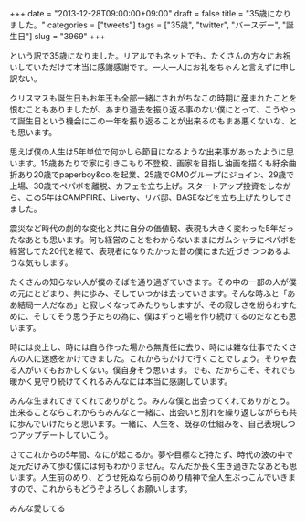 +++
date = "2013-12-28T09:00:00+09:00"
draft = false
title = "35歳になりました。"
categories = ["tweets"]
tags = ["35歳", "twitter", "バースデー", "誕生日"]
slug = "3969"
+++

という訳で35歳になりました。リアルでもネットでも、たくさんの方々にお祝いしていただけて本当に感謝感謝です。一人一人にお礼をちゃんと言えずに申し訳ない。

クリスマスも誕生日もお年玉も全部一緒にされがちなこの時期に産まれたことを恨むこともありましたが、あまり過去を振り返る事のない僕にとって、こうやって誕生日という機会にこの一年を振り返ることが出来るのもまあ悪くないな、とも思います。

思えば僕の人生は5年単位で何かしら節目になるような出来事があったように思います。15歳あたりで家に引きこもり不登校、画家を目指し油画を描くも紆余曲折あり20歳でpaperboy&co.を起業、25歳でGMOグループにジョイン、29歳で上場、30歳でペパボを離脱、カフェを立ち上げ。スタートアップ投資をしながら、この5年はCAMPFIRE、Liverty、リバ邸、BASEなどを立ち上げたりしてきました。

震災など時代の劇的な変化と共に自分の価値観、表現も大きく変わった5年だったなあとも思います。何も経営のことをわからないままにガムシャラにペパボを経営してた20代を経て、表現者になりたかった昔の僕にまた近づきつつあるような気もします。

たくさんの知らない人が僕のそばを通り過ぎていきます。その中の一部の人が僕の元にとどまり、共に歩み、そしていつかは去っていきます。そんな時ふと「ああ結局一人だなあ」と寂しくなってみたりもしますが、その寂しさを紛らわすために、そしてそう思う子たちの為に、僕はずっと場を作り続けてるのだなとも思います。

時には炎上し、時には自ら作った場から無責任に去り、時には雑な仕事でたくさんの人に迷惑をかけてきました。これからもかけて行くことでしょう。そりゃ去る人がいてもおかしくない。僕自身そう思います。でも、だからこそ、それでも暖かく見守り続けてくれるみんなには本当に感謝しています。

みんな生まれてきてくれてありがとう。みんな僕と出会ってくれてありがとう。出来ることならこれからもみんなと一緒に、出会いと別れを繰り返しながらも共に歩んでいけたらと思います。一緒に、人生を、既存の仕組みを、自己表現しつつアップデートしていこう。

さてこれからの5年間、なにが起こるか。夢や目標など持たず、時代の波の中で足元だけみて歩む僕には何もわかりません。なんだか長く生き過ぎたなあとも思います。人生前のめり、どうせ死ぬなら前のめり精神で全人生ぶっこんでいきますので、これからもどうぞよろしくお願いします。

みんな愛してる
